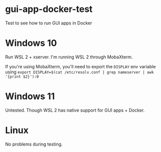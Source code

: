 # gui-app-docker-test

Test to see how to run GUI apps in Docker

# Windows 10

Run WSL 2 + xserver. I'm running WSL 2 through MobaXterm.

If you're using MobaXterm, you'll need to export the `DISPLAY` env variable using `export DISPLAY=$(cat /etc/resolv.conf | grep nameserver | awk '{print $2}'):0`

# Windows 11

Untested. Though WSL 2 has native support for GUI apps + Docker.

# Linux

No problems during testing.
